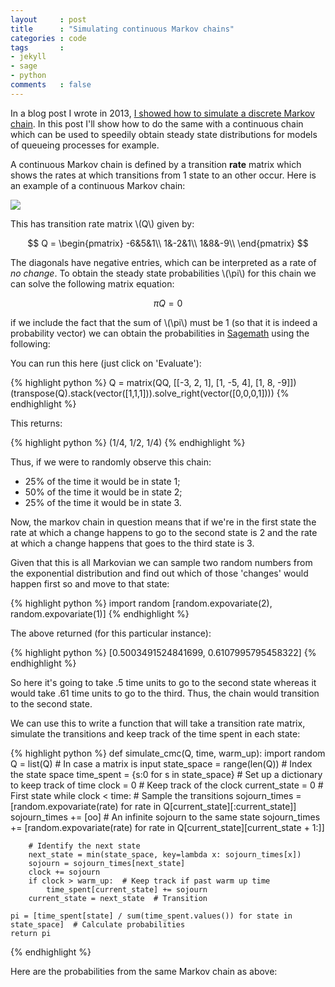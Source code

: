 ```yaml
---
layout     : post
title      : "Simulating continuous Markov chains"
categories : code
tags       :
- jekyll
- sage
- python
comments   : false
---
```


In a blog post I wrote in 2013, [I showed how to simulate a discrete Markov
chain](http://drvinceknight.blogspot.co.uk/2013/10/pigeon-holes-markov-chains-and-sagemath.html).
In this post I'll show how to do the same with a continuous chain which can be
used to speedily obtain steady state distributions for models of queueing
processes for example.

A continuous Markov chain is defined by a transition **rate** matrix which shows
the rates at which transitions from 1 state to an other occur. Here is an
example of a continuous Markov chain:

![]({{site.baseurl}}/assets/images/continuous_markov_chain_example)

This has transition rate matrix \\(Q\\) given by:

$$
Q = \begin{pmatrix}
-6&5&1\\
1&-2&1\\
1&8&-9\\
\end{pmatrix}
$$

The diagonals have negative entries, which can be interpreted as a rate of _no
change_. To obtain the steady state probabilities \\(\pi\\) for this chain we
can solve the following matrix equation:

$$
\pi Q = 0
$$

if we include the fact that the sum of \\(\pi\\) must be 1 (so that it is indeed
a probability vector) we can obtain the probabilities in
[Sagemath](http://www.sagemath.org/) using the following:

You can run this here (just click on 'Evaluate'):

{% highlight python %}
Q = matrix(QQ, [[-3, 2, 1], [1, -5, 4], [1, 8, -9]])
(transpose(Q).stack(vector([1,1,1])).solve_right(vector([0,0,0,1])))
{% endhighlight %}

<div class="compute"><script type="text/x-sage">
Q = matrix(QQ, [[-3, 2, 1], [1, -5, 4], [1, 8, -9]])
(transpose(Q).stack(vector([1,1,1])).solve_right(vector([0,0,0,1])))
</script></div>

This returns:

{% highlight python %}
(1/4, 1/2, 1/4)
{% endhighlight %}

Thus, if we were to randomly observe this chain:

- 25% of the time it would be in state 1;
- 50% of the time it would be in state 2;
- 25% of the time it would be in state 3.

Now, the markov chain in question means that if we're in the first state the
rate at which a change happens to go to the second state is 2 and the rate at
which a change happens that goes to the third state is 3.

Given that this is all Markovian we can sample two random numbers from the
exponential distribution and find out which of those 'changes' would happen
first so and move to that state:

{% highlight python %}
import random
[random.expovariate(2), random.expovariate(1)]
{% endhighlight %}

The above returned (for this particular instance):

{% highlight python %}
[0.5003491524841699, 0.6107995795458322]
{% endhighlight %}

So here it's going to take .5 time units to go to the second state whereas it
would take .61 time units to go to the third. Thus, the chain would transition
to the second state.

We can use this to write a function that will take a transition rate matrix,
simulate the transitions and keep track of the time spent in each state:

{% highlight python %}
def simulate_cmc(Q, time, warm_up):
    import random
    Q = list(Q)  # In case a matrix is input
    state_space = range(len(Q))  # Index the state space
    time_spent = {s:0 for s in state_space}  # Set up a dictionary to keep track of time
    clock = 0  # Keep track of the clock
    current_state = 0  # First state
    while clock < time:
        # Sample the transitions
        sojourn_times = [random.expovariate(rate) for rate in Q[current_state][:current_state]]
        sojourn_times += [oo]  # An infinite sojourn to the same state
        sojourn_times += [random.expovariate(rate) for rate in Q[current_state][current_state + 1:]]

        # Identify the next state
        next_state = min(state_space, key=lambda x: sojourn_times[x])
        sojourn = sojourn_times[next_state]
        clock += sojourn
        if clock > warm_up:  # Keep track if past warm up time
            time_spent[current_state] += sojourn
        current_state = next_state  # Transition

    pi = [time_spent[state] / sum(time_spent.values()) for state in state_space]  # Calculate probabilities
    return pi
{% endhighlight %}

Here are the probabilities from the same Markov chain as above:

<div class="compute"><script type="text/x-sage">
def simulate_cmc(Q, time, warm_up):
    import random
    Q = list(Q)  # In case a matrix is input
    state_space = range(len(Q))  # Index the state space
    time_spent = {s:0 for s in state_space}  # Set up a dictionary to keep track of time
    clock = 0  # Keep track of the clock
    current_state = 0  # First state
    while clock < time:
        # Sample the transitions
        sojourn_times = [random.expovariate(rate) for rate in Q[current_state][:current_state]]
        sojourn_times += [oo]  # An infinite sojourn to the same state
        sojourn_times += [random.expovariate(rate) for rate in Q[current_state][current_state + 1:]]

        # Identify the next state
        next_state = min(state_space, key=lambda x: sojourn_times[x])
        sojourn = sojourn_times[next_state]
        clock += sojourn
        if clock > warm_up:  # Keep track if past warm up time
            time_spent[current_state] += sojourn
        current_state = next_state  # Transition

    pi = [time_spent[state] / sum(time_spent.values()) for state in state_space]  # Calculate probabilities
    return pi

Q = matrix(QQ, [[-3, 2, 1], [1, -5, 4], [1, 8, -9]])
simulate_cmc(Q, 3000, 500)
</script></div>

